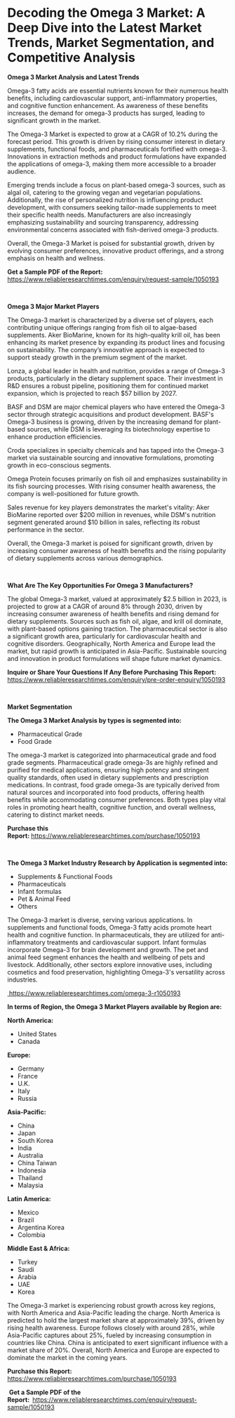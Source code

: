 <p><h1>Decoding the Omega 3 Market: A Deep Dive into the Latest Market Trends, Market Segmentation, and Competitive Analysis</h1></p><p><strong>Omega 3 Market Analysis and Latest Trends</strong></p>
<p><p>Omega-3 fatty acids are essential nutrients known for their numerous health benefits, including cardiovascular support, anti-inflammatory properties, and cognitive function enhancement. As awareness of these benefits increases, the demand for omega-3 products has surged, leading to significant growth in the market.</p><p>The Omega-3 Market is expected to grow at a CAGR of 10.2% during the forecast period. This growth is driven by rising consumer interest in dietary supplements, functional foods, and pharmaceuticals fortified with omega-3. Innovations in extraction methods and product formulations have expanded the applications of omega-3, making them more accessible to a broader audience.</p><p>Emerging trends include a focus on plant-based omega-3 sources, such as algal oil, catering to the growing vegan and vegetarian populations. Additionally, the rise of personalized nutrition is influencing product development, with consumers seeking tailor-made supplements to meet their specific health needs. Manufacturers are also increasingly emphasizing sustainability and sourcing transparency, addressing environmental concerns associated with fish-derived omega-3 products.</p><p>Overall, the Omega-3 Market is poised for substantial growth, driven by evolving consumer preferences, innovative product offerings, and a strong emphasis on health and wellness.</p></p>
<p><strong>Get a Sample PDF of the Report:&nbsp;</strong> <a href="https://www.reliableresearchtimes.com/enquiry/request-sample/1050193?utm_campaign=3386&utm_medium=2&utm_source=Github&utm_content=ia&utm_term=18042025&utm_id=omega-3">https://www.reliableresearchtimes.com/enquiry/request-sample/1050193</a></p>
<p>&nbsp;</p>
<p><strong>Omega 3 Major Market Players</strong></p>
<p><p>The Omega-3 market is characterized by a diverse set of players, each contributing unique offerings ranging from fish oil to algae-based supplements. Aker BioMarine, known for its high-quality krill oil, has been enhancing its market presence by expanding its product lines and focusing on sustainability. The company’s innovative approach is expected to support steady growth in the premium segment of the market.</p><p>Lonza, a global leader in health and nutrition, provides a range of Omega-3 products, particularly in the dietary supplement space. Their investment in R&D ensures a robust pipeline, positioning them for continued market expansion, which is projected to reach $57 billion by 2027.</p><p>BASF and DSM are major chemical players who have entered the Omega-3 sector through strategic acquisitions and product development. BASF's Omega-3 business is growing, driven by the increasing demand for plant-based sources, while DSM is leveraging its biotechnology expertise to enhance production efficiencies.</p><p>Croda specializes in specialty chemicals and has tapped into the Omega-3 market via sustainable sourcing and innovative formulations, promoting growth in eco-conscious segments.</p><p>Omega Protein focuses primarily on fish oil and emphasizes sustainability in its fish sourcing processes. With rising consumer health awareness, the company is well-positioned for future growth.</p><p>Sales revenue for key players demonstrates the market's vitality: Aker BioMarine reported over $200 million in revenues, while DSM's nutrition segment generated around $10 billion in sales, reflecting its robust performance in the sector.</p><p>Overall, the Omega-3 market is poised for significant growth, driven by increasing consumer awareness of health benefits and the rising popularity of dietary supplements across various demographics.</p></p>
<p>&nbsp;</p>
<p><strong>What Are The Key Opportunities For Omega 3 Manufacturers?</strong></p>
<p><p>The global Omega-3 market, valued at approximately $2.5 billion in 2023, is projected to grow at a CAGR of around 8% through 2030, driven by increasing consumer awareness of health benefits and rising demand for dietary supplements. Sources such as fish oil, algae, and krill oil dominate, with plant-based options gaining traction. The pharmaceutical sector is also a significant growth area, particularly for cardiovascular health and cognitive disorders. Geographically, North America and Europe lead the market, but rapid growth is anticipated in Asia-Pacific. Sustainable sourcing and innovation in product formulations will shape future market dynamics.</p></p>
<p><strong>Inquire or Share Your Questions If Any Before Purchasing This Report:</strong> <a href="https://www.reliableresearchtimes.com/enquiry/pre-order-enquiry/1050193?utm_campaign=3386&utm_medium=2&utm_source=Github&utm_content=ia&utm_term=18042025&utm_id=omega-3">https://www.reliableresearchtimes.com/enquiry/pre-order-enquiry/1050193</a></p>
<p>&nbsp;</p>
<p><strong>Market Segmentation</strong></p>
<p><strong>The Omega 3 Market Analysis by types is segmented into:</strong></p>
<p><ul><li>Pharmaceutical Grade</li><li>Food Grade</li></ul></p>
<p><p>The omega-3 market is categorized into pharmaceutical grade and food grade segments. Pharmaceutical grade omega-3s are highly refined and purified for medical applications, ensuring high potency and stringent quality standards, often used in dietary supplements and prescription medications. In contrast, food grade omega-3s are typically derived from natural sources and incorporated into food products, offering health benefits while accommodating consumer preferences. Both types play vital roles in promoting heart health, cognitive function, and overall wellness, catering to distinct market needs.</p></p>
<p><strong>Purchase this Report:&nbsp;</strong><a href="https://www.reliableresearchtimes.com/purchase/1050193?utm_campaign=3386&utm_medium=2&utm_source=Github&utm_content=ia&utm_term=18042025&utm_id=omega-3">https://www.reliableresearchtimes.com/purchase/1050193</a></p>
<p>&nbsp;</p>
<p><strong>The Omega 3 Market Industry Research by Application is segmented into:</strong></p>
<p><ul><li>Supplements & Functional Foods</li><li>Pharmaceuticals</li><li>Infant formulas</li><li>Pet & Animal Feed</li><li>Others</li></ul></p>
<p><p>The Omega-3 market is diverse, serving various applications. In supplements and functional foods, Omega-3 fatty acids promote heart health and cognitive function. In pharmaceuticals, they are utilized for anti-inflammatory treatments and cardiovascular support. Infant formulas incorporate Omega-3 for brain development and growth. The pet and animal feed segment enhances the health and wellbeing of pets and livestock. Additionally, other sectors explore innovative uses, including cosmetics and food preservation, highlighting Omega-3's versatility across industries.</p></p>
<p><a href="https://www.reliableresearchtimes.com/omega-3-r1050193?utm_campaign=3386&utm_medium=2&utm_source=Github&utm_content=ia&utm_term=18042025&utm_id=omega-3">&nbsp;https://www.reliableresearchtimes.com/omega-3-r1050193</a></p>
<p><strong>In terms of Region, the Omega 3 Market Players available by Region are:</strong></p>
<p>
    <p> <strong> North America: </strong>
        <ul>
            <li>United States</li>
            <li>Canada</li>
        </ul>
        </p> 
    <p> <strong> Europe: </strong>
        <ul>
            <li>Germany</li>
            <li>France</li>
            <li>U.K.</li>
            <li>Italy</li>
            <li>Russia</li>
        </ul>
        </p> 
    <p> <strong> Asia-Pacific: </strong>
        <ul>
            <li>China</li>
            <li>Japan</li>
            <li>South Korea</li>
            <li>India</li>
            <li>Australia</li>
            <li>China Taiwan</li>
            <li>Indonesia</li>
            <li>Thailand</li>
            <li>Malaysia</li>
        </ul>
        </p> 
    <p> <strong> Latin America: </strong>
        <ul>
            <li>Mexico</li>
            <li>Brazil</li>
            <li>Argentina Korea</li>
            <li>Colombia</li>
        </ul>
        </p> 
    <p> <strong> Middle East & Africa: </strong>
        <ul>
            <li>Turkey</li>
            <li>Saudi</li>
            <li>Arabia</li>
            <li>UAE</li>
            <li>Korea</li>
        </ul>
    </p>
    </p>
<p><p>The Omega-3 market is experiencing robust growth across key regions, with North America and Asia-Pacific leading the charge. North America is predicted to hold the largest market share at approximately 39%, driven by rising health awareness. Europe follows closely with around 28%, while Asia-Pacific captures about 25%, fueled by increasing consumption in countries like China. China is anticipated to exert significant influence with a market share of 20%. Overall, North America and Europe are expected to dominate the market in the coming years.</p></p>
<p><strong>Purchase this Report: </strong><a href="https://www.reliableresearchtimes.com/purchase/1050193?utm_campaign=3386&utm_medium=2&utm_source=Github&utm_content=ia&utm_term=18042025&utm_id=omega-3">https://www.reliableresearchtimes.com/purchase/1050193</a></p>
<p>&nbsp;<strong>Get a Sample PDF of the Report:&nbsp;&nbsp;</strong><a href="https://www.reliableresearchtimes.com/enquiry/request-sample/1050193?utm_campaign=3386&utm_medium=2&utm_source=Github&utm_content=ia&utm_term=18042025&utm_id=omega-3">https://www.reliableresearchtimes.com/enquiry/request-sample/1050193</a></p>
<p><strong></strong></p>
<p><p></p><p></p><p></p></p>